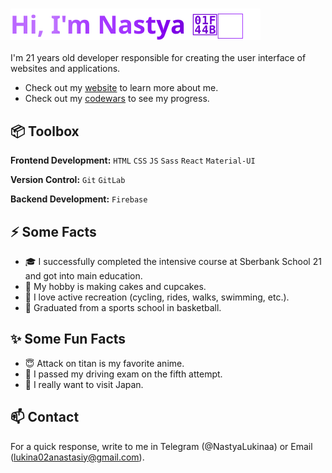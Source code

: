 ### ![Hi, I'm Nastya](./hi.svg)

I'm 21 years old developer responsible for creating the user interface of websites and applications.

- Check out my [website](https://anastasia1ukina.github.io/resume-exam/) to learn more about me.
- Check out my [codewars](https://www.codewars.com/users/Anastasia1ukina) to see my progress.

## 📦 Toolbox

**Frontend Development:** `HTML` `CSS` `JS` `Sass` `React` `Material-UI`
 
**Version Control:** `Git` `GitLab`

**Backend Development:** `Firebase` 

## ⚡ Some Facts 

- 🎓 I successfully completed the intensive course at Sberbank School 21 and got into main education.
- 🍰 My hobby is making cakes and cupcakes.
- 🚴 I love active recreation (cycling, rides, walks, swimming, etc.).
- 🏀 Graduated from a sports school in basketball.

## ✨ Some Fun Facts 

- 😇 Attack on titan is my favorite anime.
- 🚗 I passed my driving exam on the fifth attempt.
- 🏯 I really want to visit Japan.

## 📫 Contact

For a quick response, write to me in Telegram (@NastyaLukinaa) or Email (lukina02anastasiy@gmail.com).
